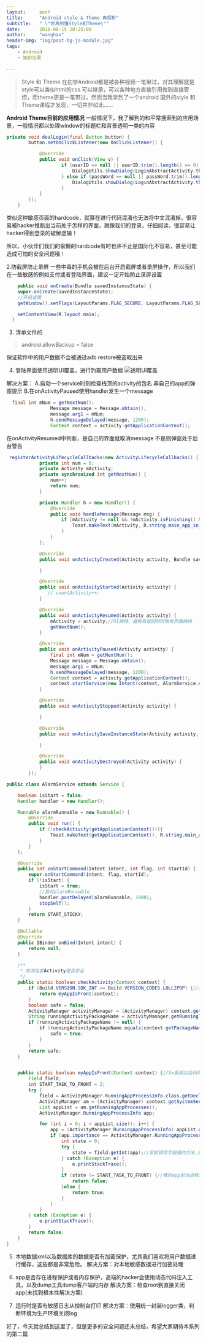 ```yaml
---
layout:     post
title:      "Android style & Theme 再探析"
subtitle:   " \"你真的懂Style和Theme\""
date:       2018-08-15 20:25:00
author:     "wanghao"
header-img: "img/post-bg-js-module.jpg"
tags:
    - Android
    - 知识记录
    
---
```


> Style 和 Theme 在初学Android都是被各种视频一笔带过，对其理解就是style可以类似html的css 可以继承，可以各种地方直接引用做到直接管控，而theme更是一笔带过，然而当我学到了一个android 国外的style 和 Theme课程才发现，一切并非如此......


**Android Theme目前的应用情况**
一般情况下，我了解到的和平常搜索到的应用场景，一般情况都以处理window的标题栏和背景透明一类的内容

```java
private void dealLogin(final Button button) {
        button.setOnClickListener(new OnClickListener() {

            @Override
            public void onClick(View v) {
                    if (userID == null || userID.trim().length() == 0) {
                        DialogUtils.showDialog(LoginAbstractActivity.this, "输入错误", "用户名不能为空");
                    } else if (passWord == null || passWord.trim().length() == 0) {
                        DialogUtils.showDialog(LoginAbstractActivity.this, "输入错误", "密码不能为空");
                    } 
            }
        });
    }
```
类似这种敏感页面的hardcode，就算在进行代码混淆也无法将中文混淆掉，很容易被hacker推断出当前处于怎样的界面，就像我们的登录，仔细阅读，很容易让hacker得到登录的破解逻辑！

所以，小伙伴们我们的偷懒的hardcode有时也许不止是国际化不容易，甚至可能造成可怕的安全问题哦！

2.防截屏防止录屏
一些中毒的手机会被在后台开启截屏或者录屏操作，所以我们在一些敏感的例如支付或者登陆界面，建议一定开始防止录屏设置

```java
    public void onCreate(Bundle savedInstanceState) {
    super.onCreate(savedInstanceState);
    //开启设置
    getWindow().setFlags(LayoutParams.FLAG_SECURE, LayoutParams.FLAG_SECURE);

    setContentView(R.layout.main);
  }
```
3. 清单文件的
> android:allowBackup = false

保证软件中的用户数据不会被通过adb restore被盗取出来

4. 登陆界面使用透明UI覆盖，进行钓取用户数据
![透明UI覆盖](/img/in-post/post-android-hacker/hack-interface-hoding.JPG)

解决方案：
A.启动一个service时刻检查栈顶的activity的包名
非自己的app的弹窗提示
B.在onActivityPaused使用handler发生一个message

```java
  final int mNum = getNextNum();
                Message message = Message.obtain();
                message.arg1 = mNum;
                h.sendMessageDelayed(message, 1200);
                Context context = activity.getApplicationContext();
```
在onActivityResumed中判断，是自己的界面就取消message
不是则弹窗处于后台警告

```java
 registerActivityLifecycleCallbacks(new ActivityLifecycleCallbacks() {
            private int num = 0;
            private Activity mActivity;
            private synchronized int getNextNum() {
                num++;
                return num;
            }

            private Handler h = new Handler() {
                @Override
                public void handleMessage(Message msg) {
                    if (mActivity != null && !mActivity.isFinishing() && msg.arg1 == num) {
                        Toast.makeText(mActivity, R.string.main_app_in_background_toast_message, Toast.LENGTH_SHORT).show();
                    }
                }
            };

            @Override
            public void onActivityCreated(Activity activity, Bundle savedInstanceState) {

            }

            @Override
            public void onActivityStarted(Activity activity) {
               // countActivity++;
            }

            @Override
            public void onActivityResumed(Activity activity) {
                mActivity = activity;//UI挟持，避免有返回的时候有界面挟持
                getNextNum();
            }

            @Override
            public void onActivityPaused(Activity activity) {
                final int mNum = getNextNum();
                Message message = Message.obtain();
                message.arg1 = mNum;
                h.sendMessageDelayed(message, 1200);
                Context context = activity.getApplicationContext();
                context.startService(new Intent(context, AlarmService.class));
            }

            @Override
            public void onActivityStopped(Activity activity) {

            }

            @Override
            public void onActivitySaveInstanceState(Activity activity, Bundle outState) {

            }

            @Override
            public void onActivityDestroyed(Activity activity) {
            }
        });

public class AlarmService extends Service {

    boolean isStart = false;
    Handler handler = new Handler();

    Runnable alarmRunnable = new Runnable() {
        @Override
        public void run() {
            if (!checkActivity(getApplicationContext())){
                Toast.makeText(getApplicationContext(), R.string.main_app_in_background_toast_message, Toast.LENGTH_LONG).show();
            }
        }
    };

    @Override
    public int onStartCommand(Intent intent, int flag, int startId) {
        super.onStartCommand(intent, flag, startId);
        if (!isStart) {
            isStart = true;
            //启动alarmRunnable
            handler.postDelayed(alarmRunnable, 1000);
            stopSelf();
        }
        return START_STICKY;
    }

    @Nullable
    @Override
    public IBinder onBind(Intent intent) {
        return null;
    }

    /**
     * 检测当前Activity是否安全
     */
    public static boolean checkActivity(Context context) {
        if (Build.VERSION.SDK_INT >= Build.VERSION_CODES.LOLLIPOP) {//获取系统api版本号,如果是5x系统就用这个方法获取当前运行的包名
            return myAppIsFront(context);
        }
        boolean safe = false;
        ActivityManager activityManager = (ActivityManager) context.getSystemService(Context.ACTIVITY_SERVICE);
        String runningActivityPackageName = activityManager.getRunningTasks(1).get(0).topActivity.getPackageName();
        if (runningActivityPackageName != null) {
            if (runningActivityPackageName.equals(context.getPackageName())) {
                safe = true;
            }
        }
        return safe;
    }


    public static boolean myAppIsFront(Context context) {//5x系统以后利用反射获取当前栈顶activity的包名.
        Field field;
        int START_TASK_TO_FRONT = 2;
        try {
            field = ActivityManager.RunningAppProcessInfo.class.getDeclaredField("processState");//通过反射获取进程状态字段.
            ActivityManager am = (ActivityManager) context.getSystemService(Context.ACTIVITY_SERVICE);
            List appList = am.getRunningAppProcesses();
            ActivityManager.RunningAppProcessInfo app;

            for (int i = 0; i < appList.size(); i++) {
                app = (ActivityManager.RunningAppProcessInfo) appList.get(i);
                if (app.importance == ActivityManager.RunningAppProcessInfo.IMPORTANCE_FOREGROUND) {//表示前台运行进程.
                    int state = 0;
                    try {
                        state = field.getInt(app);//反射调用字段值的方法,获取该进程的状态.
                    } catch (Exception e) {
                        e.printStackTrace();
                    }
                    if (state != START_TASK_TO_FRONT) {//我的app前台进程是否在前台
                        return false;
                    }else {
                        return true;
                    }
                }
            }
        } catch (Exception e) {
            e.printStackTrace();
        }
        return false;
    }
}

```

5. 本地数据xml以及数据库的数据是否有加密保护，尤其我们喜欢将用户数据进行缓存，这些都是非常危险。
解决方案：对本地敏感数据进行加密处理

6. app是否存在进程保护或者内存保护，高端的hacker会使用动态代码注入工具，以及dump工具dump客户端的内存
解决方案：检查root到直接关闭app(未找到根本性解决方案)

7. 运行时是否有敏感日志从控制台打印
解决方案：使用统一封装logger类，判断环境为生产环境关闭log

好了，今天就总结到这里了，但是更多的安全问题还未总结，希望大家期待本系列的第二篇